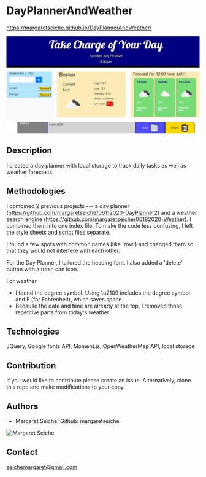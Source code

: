 # DayPlannerAndWeather

https://margaretseiche.github.io/DayPlannerAndWeather/

![tes](/DayPlanner.JPG)

## Description
I created a day planner with local storage to track daily tasks as well as weather forecasts.

## Methodologies
I combined 2 previous projects --- a day planner (https://github.com/margaretseiche/06112020-DayPlanner2) and a weather search engine (https://github.com/margaretseiche/06182020-Weather).  I combined them into one index file.  To make the code less confusing, I left the style sheets and script files separate.  

I found a few spots with common names (like 'row') and changed them so that they would not interfere with each other.

For the Day Planner, I tailored the heading font.  I also added a 'delete' button with a trash can icon.

For weather
* I found the degree symbol.  Using \u2109 includes the degree symbol and F (for Fahrenheit), which saves space.
* Because the date and time are already at the top, I removed those repetitive parts from today's weather.

## Technologies
JQuery, Google fonts API, Moment.js, OpenWeatherMap API, local storage 

## Contribution
If you would like to contribute please create an issue. Alternatively, clone this repo and make modifications to your copy.

## Authors
* Margaret Seiche, Github: margaretseiche
<img alt="Margaret Seiche" src="https://avatars.githubusercontent.com/margaretseiche?s=200" width="200" height="200">

## Contact
seichemargaret@gmail.com
